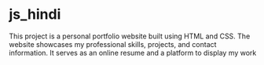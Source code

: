 # js_hindi
This project is a personal portfolio website built using HTML and CSS. The website showcases my professional skills, projects, and contact information. It serves as an online resume and a platform to display my work 
